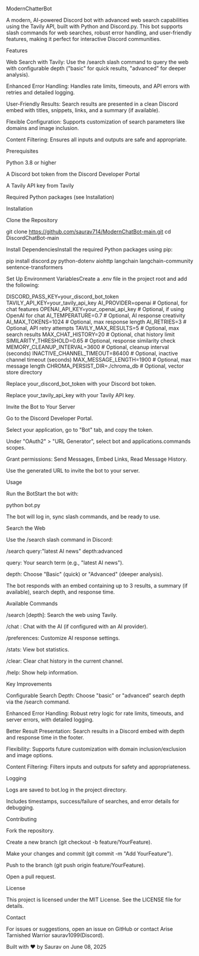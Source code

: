 ModernChatterBot

A modern, AI-powered Discord bot with advanced web search capabilities using the Tavily API, built with Python and Discord.py. This bot supports slash commands for web searches, robust error handling, and user-friendly features, making it perfect for interactive Discord communities.

Features





Web Search with Tavily: Use the /search slash command to query the web with configurable depth ("basic" for quick results, "advanced" for deeper analysis).



Enhanced Error Handling: Handles rate limits, timeouts, and API errors with retries and detailed logging.



User-Friendly Results: Search results are presented in a clean Discord embed with titles, snippets, links, and a summary (if available).



Flexible Configuration: Supports customization of search parameters like domains and image inclusion.



Content Filtering: Ensures all inputs and outputs are safe and appropriate.

Prerequisites





Python 3.8 or higher



A Discord bot token from the Discord Developer Portal



A Tavily API key from Tavily



Required Python packages (see Installation)

Installation





Clone the Repository

git clone https://github.com/saurav714/ModernChatBot-main.git
cd DiscordChatBot-main



Install DependenciesInstall the required Python packages using pip:

pip install discord.py python-dotenv aiohttp langchain langchain-community sentence-transformers



Set Up Environment VariablesCreate a .env file in the project root and add the following:

DISCORD_PASS_KEY=your_discord_bot_token
TAVILY_API_KEY=your_tavily_api_key
AI_PROVIDER=openai  # Optional, for chat features
OPENAI_API_KEY=your_openai_api_key  # Optional, if using OpenAI for chat
AI_TEMPERATURE=0.7  # Optional, AI response creativity
AI_MAX_TOKENS=1024  # Optional, max response length
AI_RETRIES=3  # Optional, API retry attempts
TAVILY_MAX_RESULTS=5  # Optional, max search results
MAX_CHAT_HISTORY=20  # Optional, chat history limit
SIMILARITY_THRESHOLD=0.65  # Optional, response similarity check
MEMORY_CLEANUP_INTERVAL=3600  # Optional, cleanup interval (seconds)
INACTIVE_CHANNEL_TIMEOUT=86400  # Optional, inactive channel timeout (seconds)
MAX_MESSAGE_LENGTH=1900  # Optional, max message length
CHROMA_PERSIST_DIR=./chroma_db  # Optional, vector store directory





Replace your_discord_bot_token with your Discord bot token.



Replace your_tavily_api_key with your Tavily API key.



Invite the Bot to Your Server





Go to the Discord Developer Portal.



Select your application, go to "Bot" tab, and copy the token.



Under "OAuth2" > "URL Generator", select bot and applications.commands scopes.



Grant permissions: Send Messages, Embed Links, Read Message History.



Use the generated URL to invite the bot to your server.

Usage





Run the BotStart the bot with:

python bot.py

The bot will log in, sync slash commands, and be ready to use.



Search the Web





Use the /search slash command in Discord:

/search query:"latest AI news" depth:advanced





query: Your search term (e.g., "latest AI news").



depth: Choose "Basic" (quick) or "Advanced" (deeper analysis).



The bot responds with an embed containing up to 3 results, a summary (if available), search depth, and response time.



Available Commands





/search <query> [depth]: Search the web using Tavily.



/chat <message>: Chat with the AI (if configured with an AI provider).



/preferences: Customize AI response settings.



/stats: View bot statistics.



/clear: Clear chat history in the current channel.



/help: Show help information.

Key Improvements





Configurable Search Depth: Choose "basic" or "advanced" search depth via the /search command.



Enhanced Error Handling: Robust retry logic for rate limits, timeouts, and server errors, with detailed logging.



Better Result Presentation: Search results in a Discord embed with depth and response time in the footer.



Flexibility: Supports future customization with domain inclusion/exclusion and image options.



Content Filtering: Filters inputs and outputs for safety and appropriateness.

Logging





Logs are saved to bot.log in the project directory.



Includes timestamps, success/failure of searches, and error details for debugging.

Contributing





Fork the repository.



Create a new branch (git checkout -b feature/YourFeature).



Make your changes and commit (git commit -m "Add YourFeature").



Push to the branch (git push origin feature/YourFeature).



Open a pull request.

License

This project is licensed under the MIT License. See the LICENSE file for details.

Contact

For issues or suggestions, open an issue on GitHub or contact Arise Tarnished Warrior
saurav1099(Discord).



Built with ❤️ by Saurav on June 08, 2025
